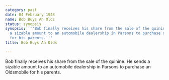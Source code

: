 ```yaml
---
category: past
date: 04 February 1948
name: Bob Buys An Olds
status: synopsis
synopsis: '''Bob finally receives his share from the sale of the quinine. He sends
  a sizable amount to an automobile dealership in Parsons to purchase an Oldsmobile
  for his parents.'''
title: Bob Buys An Olds

---
```






Bob finally receives his share from the sale of the
quinine. He sends a sizable amount to an automobile dealership in
Parsons to purchase an Oldsmobile for his parents.
